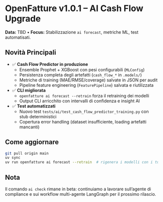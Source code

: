 # OpenFatture v1.0.1 – AI Cash Flow Upgrade

**Data:** TBD • **Focus:** Stabilizzazione `ai forecast`, metriche ML, test automatisati.

## Novità Principali

- ✅ **Cash Flow Predictor in produzione**
  - Ensemble Prophet + XGBoost con pesi configurabili (`MLConfig`)
  - Persistenza completa degli artefatti (`cash_flow_*` in `.models/`)
  - Metriche di training (MAE/RMSE/coverage) salvate in JSON per audit
  - Pipeline feature engineering (`FeaturePipeline`) salvata e riutilizzata
- ✅ **CLI migliorata**
  - `openfatture ai forecast --retrain` forza il retraining dei modelli
  - Output CLI arricchito con intervalli di confidenza e insight AI
- ✅ **Test automatizzati**
  - Nuovo test `tests/ai/test_cash_flow_predictor_training.py` con stub deterministici
  - Copertura error handling (dataset insufficiente, loading artefatti mancanti)

## Come aggiornare

```bash
git pull origin main
uv sync
uv run openfatture ai forecast --retrain  # rigenera i modelli con i tuoi dati
```

## Nota

Il comando `ai check` rimane in beta: continuiamo a lavorare sull’agente di compliance e sui workflow multi-agente LangGraph per il prossimo rilascio.
